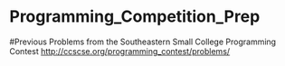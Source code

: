 # Programming_Competition_Prep

#Previous Problems from the Southeastern Small College Programming Contest
http://ccscse.org/programming_contest/problems/
